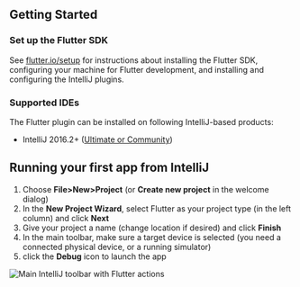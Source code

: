 ## Getting Started

### Set up the Flutter SDK

See [flutter.io/setup](https://flutter.io/setup/) for instructions about installing the Flutter SDK, configuring your machine for Flutter development, and installing and configuring the IntelliJ plugins.

### Supported IDEs

The Flutter plugin can be installed on following IntelliJ-based products:

* IntelliJ 2016.2+ ([Ultimate or Community](https://www.jetbrains.com/idea/download/))

## Running your first app from IntelliJ

1. Choose **File>New>Project** (or **Create new project** in the welcome dialog)
2. In the **New Project Wizard**, select Flutter as your project type (in the left column) and click **Next**
3. Give your project a name (change location if desired) and click **Finish**
4. In the main toolbar, make sure a target device is selected (you need a connected physical device, or a running simulator)
5. click the **Debug** icon to launch the app

![Main IntelliJ toolbar with Flutter actions](http://flutter.io/images/intellij/main-toolbar.png)
